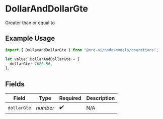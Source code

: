 # DollarAndDollarGte

Greater than or equal to

## Example Usage

```typescript
import { DollarAndDollarGte } from "@orq-ai/node/models/operations";

let value: DollarAndDollarGte = {
  dollarGte: 7686.56,
};
```

## Fields

| Field              | Type               | Required           | Description        |
| ------------------ | ------------------ | ------------------ | ------------------ |
| `dollarGte`        | *number*           | :heavy_check_mark: | N/A                |